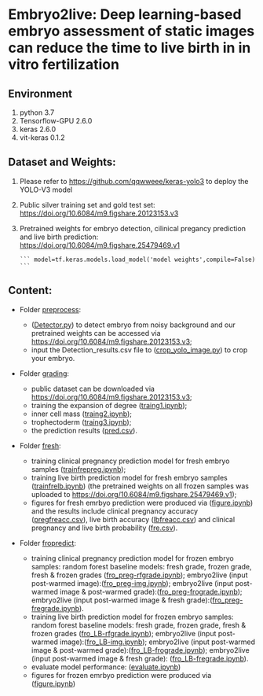 
# Embryo2live: Deep learning-based embryo assessment of static images can reduce the time to live birth in in vitro fertilization

## Environment
1. python 3.7
2. Tensorflow-GPU 2.6.0
3. keras 2.6.0
4. vit-keras 0.1.2

## Dataset and Weights:
1.  Please refer to https://github.com/qqwweee/keras-yolo3 to deploy the YOLO-V3 model
2.  Public silver training set and gold test set: https://doi.org/10.6084/m9.figshare.20123153.v3 
3.  Pretrained weights for embryo detection, cilinical pregancy prediction and live birth prediction: https://doi.org/10.6084/m9.figshare.25479469.v1
   
        ``` model=tf.keras.models.load_model('model weights',compile=False) ```


## Content: 
* Folder [preprocess](preprocess):
    *  ([Detector.py](/preprocess/Detector.py)) to detect embryo from noisy background and our pretrained weights can be accessed via https://doi.org/10.6084/m9.figshare.20123153.v3;
    *   input the Detection_results.csv file to ([crop_yolo_image.py](/preprocess/crop_yolo_image.py)) to crop your embryo. 
 
* Folder [grading](grading):
    *  public dataset can be downloaded via https://doi.org/10.6084/m9.figshare.20123153.v3;
    *  training the expansion of degree ([traing1.ipynb](/grading/traing1.ipynb));
    *  inner cell mass ([traing2.ipynb](/grading/traing2.ipynb));
    *  trophectoderm ([traing3.ipynb](/grading/traing3.ipynb));
    *  the prediction results ([pred.csv](/grading/pred.csv)).


* Folder [fresh](fresh):
    *  training clinical pregnancy prediction model for fresh embryo samples ([trainfrepreg.ipynb](/fresh/trainfrepreg.ipynb));
    *  training live birth prediction model for fresh embryo samples ([trainfrelb.ipynb](/fresh/trainfrelb.ipynb)) (the pretrained weights on all frozen samples was uploaded to https://doi.org/10.6084/m9.figshare.25479469.v1);
    *  figures for fresh emrbyo prediction were produced via ([figure.ipynb](/fresh/figure.ipynb)) and the results include clinical pregnancy accuracy ([pregfreacc.csv](/fresh/pregfreacc.csv)), live birth accuracy ([lbfreacc.csv](/fresh/lbfreacc.csv)) and clinical pregnancy and live birth probability ([fre.csv](/fresh/fre.csv)).    


* Folder [fropredict](fropredict):
    *  training clinical pregnancy prediction model for frozen embryo samples:
         random forest baseline models: fresh grade, frozen grade, fresh & frozen grades ([fro_preg-rfgrade.ipynb](/fropredict/fro_preg-rfgrade.ipynb));
         embryo2live (input post-warmed image):([fro_preg-img.ipynb](/fropredict/fro_preg-img.ipynb));
         embryo2live (input post-warmed image & post-warmed grade):([fro_preg-frograde.ipynb](/fropredict/fro_preg-frograde.ipynb));
         embryo2live (input post-warmed image & fresh grade):([fro_preg-fregrade.ipynb](/fropredict/fro_preg-fregrade.ipynb)).
    *  training live birth prediction model for frozen embryo samples:
         random forest baseline models: fresh grade, frozen grade, fresh & frozen grades ([fro_LB-rfgrade.ipynb](/fropredict/fro_LB-rfgrade.ipynb));
         embryo2live (input post-warmed image):([fro_LB-img.ipynb](/fropredict/fro_LB-img.ipynb));
         embryo2live (input post-warmed image & post-warmed grade):([fro_LB-frograde.ipynb](/fropredict/fro_LB-frograde.ipynb));
         embryo2live (input post-warmed image & fresh grade): ([fro_LB-fregrade.ipynb](/fropredict/fro_LB-fregrade.ipynb)).
   *   evaluate model performance: ([evaluate.ipynb](/fropredict/evaluate.ipynb))
   *   figures for frozen emrbyo prediction were produced via ([figure.ipynb](/fropredict/figure.ipynb))
  


